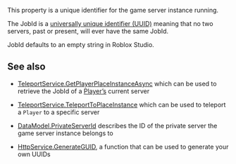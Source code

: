 This property is a unique identifier for the game server instance running.

The JobId is a [universally unique identifier (UUID)][1] meaning that no two servers, past or present, will ever have the same JobId.

JobId defaults to an empty string in Roblox Studio.

## See also

 - [TeleportService.GetPlayerPlaceInstanceAsync](https://developer.roblox.com/api-reference/function/TeleportService/GetPlayerPlaceInstanceAsync) which can be used to retrieve the JobId of a [Player’s](https://developer.roblox.com/api-reference/class/Player) current server

 - [TeleportService.TeleportToPlaceInstance](https://developer.roblox.com/api-reference/function/TeleportService/TeleportToPlaceInstance) which can be used to teleport a `Player` to a specific server

 - [DataModel.PrivateServerId](https://developer.roblox.com/api-reference/property/DataModel/PrivateServerId) describes the ID of the private server the game server instance belongs to

 - [HttpService.GenerateGUID](https://developer.roblox.com/api-reference/function/HttpService/GenerateGUID), a function that can be used to generate your own UUIDs

[1]: https://en.wikipedia.org/wiki/Universally_unique_identifier